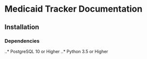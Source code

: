 # Medicaid Tracker Documentation
## Installation
### Dependencies
..* PostgreSQL 10 or Higher
..* Python 3.5 or Higher
